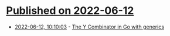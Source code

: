 # [Published on 2022-06-12](index.md)

* [2022-06-12, 10:10:03](https://news.ycombinator.com/item?id=31713360) - [The Y Combinator in Go with generics](https://eli.thegreenplace.net/2022/the-y-combinator-in-go-with-generics/)
